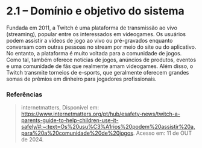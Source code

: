 # **2.1 – Domínio e objetivo do sistema**
 Fundada em 2011, a Twitch é uma plataforma de transmissão ao vivo (streaming), popular entre os interessados ​​em videogames. Os usuários podem assistir a vídeos de jogo ao vivo ou pré-gravados enquanto conversam com outras pessoas no stream por meio do site ou do aplicativo.
No entanto, a plataforma é muito voltada para a comunidade de jogos. Como tal, também oferece notícias de jogos, anúncios de produtos, eventos e uma comunidade de fãs que realmente amam videogames.
Além disso, o Twitch transmite torneios de e-sports, que geralmente oferecem grandes somas de prêmios em dinheiro para jogadores profissionais.

### Referências
> internetmatters, Disponível em: https://www.internetmatters.org/pt/hub/esafety-news/twitch-a-parents-guide-to-help-children-use-it-safely/#:~:text=Os%20usu%C3%A1rios%20podem%20assistir%20a,para%20a%20comunidade%20de%20jogos. Acesso em: 11 de OUT de 2024.

